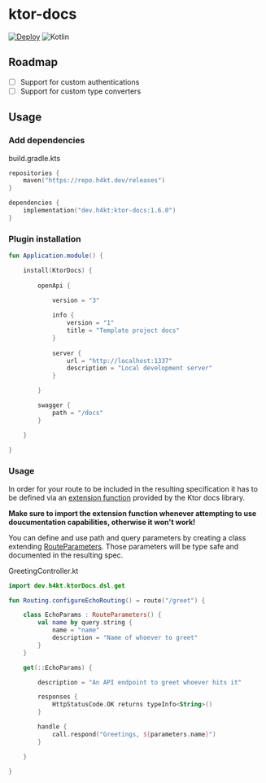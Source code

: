 # ktor-docs
[![Deploy](https://github.com/H4kt/ktor-docs/actions/workflows/deploy.yml/badge.svg)](https://github.com/H4kt/ktor-docs/actions/workflows/deploy.yml)
![Kotlin](https://img.shields.io/badge/kotlin-2.1.21-purple?logo=Kotlin&label=Kotlin)

## Roadmap
- [ ] Support for custom authentications
- [ ] Support for custom type converters

## Usage

### Add dependencies
build.gradle.kts
```kotlin
repositories {
    maven("https://repo.h4kt.dev/releases")
}

dependencies {
    implementation("dev.h4kt:ktor-docs:1.6.0")
}
```

### Plugin installation
```kotlin
fun Application.module() {

    install(KtorDocs) {
    
        openApi {

            version = "3"
    
            info {
                version = "1"
                title = "Template project docs"
            }
    
            server {
                url = "http://localhost:1337"
                description = "Local development server"
            }

        }

        swagger {
            path = "/docs"
        }

    }
    
}
```

### Usage
In order for your route to be included in the resulting specification it has to be defined via an [extension function](https://github.com/H4kt/ktor-docs/blob/main/src/main/kotlin/dev/h4kt/ktorDocs/dsl/RoutingDsl.kt) provided by the Ktor docs library.

**Make sure to import the extension function whenever attempting to use doucumentation capabilities, otherwise it won't work!**

You can define and use path and query parameters by creating a class extending [RouteParameters](https://github.com/H4kt/ktor-docs/blob/main/src/main/kotlin/dev/h4kt/ktorDocs/types/parameters/RouteParameters.kt). Those parameters will be type safe and documented in the resulting spec.

GreetingController.kt
```kotlin
import dev.h4kt.ktorDocs.dsl.get

fun Routing.configureEchoRouting() = route("/greet") {

    class EchoParams : RouteParameters() {
        val name by query.string {
            name = "name"
            description = "Name of whoever to greet"
        }
    }

    get(::EchoParams) {

        description = "An API endpoint to greet whoever hits it"

        responses {
            HttpStatusCode.OK returns typeInfo<String>()
        }

        handle {
            call.respond("Greetings, ${parameters.name}")
        }

    }

}
```
